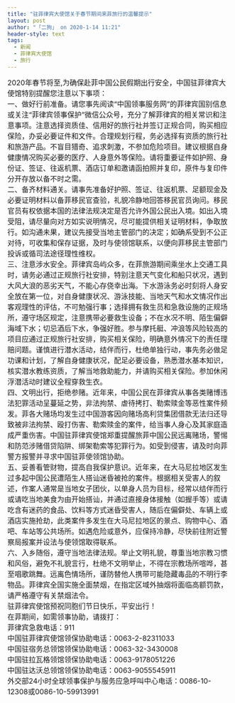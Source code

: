 ```yaml
---
title: "驻菲律宾大使馆关于春节期间来菲旅行的温馨提示"
layout: post
author: "「二狗」 on 2020-1-14 11:21"
header-style: text
tags:
  - 新闻
  - 菲律宾大使馆
  - 旅行
---
```


<head></head>
<body>
 <font face="Arial, &amp;quot"><font style="font-size:16px">2020年春节将至,为确保赴菲中国公民假期出行安全，中国驻菲律宾大使馆特别提醒您注意以下事项：</font></font> 
 <div align="left"> 
  <font face="Arial, &amp;quot"><font style="font-size:16px">一、做好行前准备。请您事先阅读“中国领事服务网”的菲律宾国别信息或关注“菲律宾领事保护”微信公众号，充分了解菲律宾的相关常识和注意事项。注意选择资质佳、信用好的旅行社并签订正规合同，购买相应保险，办妥必要证件和文件。合理规划行程，务必选择有资质的旅行社和旅游产品。不盲目猎奇、追求刺激，不参加危险项目。建议根据自身健康情况购买必要的医疗、人身意外等保险。请将重要证件如护照、身份证、签证、往返机票、酒店订单和邀请函拍照并复印，原件与复印件分开存放以备不时之需。</font></font> 
 </div> 
 <div align="left"> 
  <font face="Arial, &amp;quot"><font style="font-size:16px">二、备齐材料通关。请事先准备好护照、签证、往返机票、足额现金及必要证明材料以备菲移民官查验，礼貌冷静地回答移民官员询问。移民官员有权依据本国的法律法规决定是否允许外国公民出入境。如出入境受阻，请尽量向对方如实说明情况，尽可能提供相关证明材料，争取放行。如沟通未果，建议先接受当地主管部门的决定；如确系受到不公正对待，可收集和保存证据，及时与使领馆联系，以便向菲移民主管部门投诉或循司法途径理性维权。</font></font> 
 </div> 
 <div align="left"> 
  <font face="Arial, &amp;quot"><font style="font-size:16px">三、注意涉水安全。菲律宾岛屿众多，在菲旅游期间乘坐水上交通工具时，请务必通过正规旅行社安排，特别注意天气变化和船只状况，遇到大风大浪的恶劣天气，不能心存侥幸出海。下水游泳务必时刻将人身安全放在第一位，对自身健康状况、游泳技能、当地天气和水文情况作出客观理性的评估，不可勉强行事；选择拥有救生员和急救设施的正规场所，遵守场区规定，注意携带必要救生设备；不在水况不明、陌生偏僻海域下水；切忌酒后下水，争强好胜。参与摩托艇、冲浪等风险较高的项目应通过正规旅行社安排，购买相关保险，明确意外情况下的责任理赔问题。谨慎进行潜水活动，结伴而行，杜绝单独行动，事先务必做足功课和计划，了解自身健康状况，配足必要设备，熟悉潜水基本知识，核实潜水教练资质，了解当地救助能力，并请购买相关保险。参加休闲浮潜活动时建议全程穿救生衣。</font></font> 
 </div> 
 <div align="left"> 
  <font face="Arial, &amp;quot"><font style="font-size:16px">四、文明出行，拒绝参赌。近年来，中国公民在菲律宾从事各类赌博违法犯罪活动呈蔓延之势，非法拘禁、虐待拷打、勒索赎金等恶性案件频发。菲各大赌场均发生过中国游客因向赌场高利贷集团借款无法归还导致被非法拘禁、殴打伤害、勒索赎金的案件，给当事人身心及其家庭造成严重伤害。中国驻菲律宾使馆郑重提醒旅菲中国公民远离赌场，警惕和防范涉赌借贷陷阱、绑架勒索等犯罪行为。如受到侵害，请及时向菲警方报警并寻求中国驻菲使领馆协助。</font></font> 
 </div> 
 <div align="left"> 
  <font face="Arial, &amp;quot"><font style="font-size:16px">五、妥善看管财物，提高自我保护意识。近年来，在大马尼拉地区发生过多起中国公民遭陌生人搭讪迷昏被抢的案件。根据相关受害人的叙述，作案人通常是当地女子团伙，以单身人员为目标，经常以结伴而行或请吃当地美食为由开始搭讪，并通过直接身体接触（如握手等）或请吃含有迷药的食品、饮料等方式迷昏受害人，随后在偏僻处、车辆上或酒店实施抢劫，此类案件多发生在大马尼拉地区的景点、购物中心、酒吧、车站等公共场所。如遇危险或意外，应保持冷静，尽快前往附近警察局报案并设法与使领馆取得联系。</font></font> 
 </div> 
 <div align="left"> 
  <font face="Arial, &amp;quot"><font style="font-size:16px">六、入乡随俗，遵守当地法律法规。举止文明礼貌，尊重当地宗教习惯和风俗，避免不礼貌言行，杜绝不文明举止，不得在宗教场所喧哗，甚至唱歌跳舞。远离色情场所，谨防替他人携带可能隐藏毒品的不明行李物品。菲律宾全国实施全面禁烟，在指定区域外抽烟将面临高额罚款，请严格遵守有关禁烟法令。</font></font> 
 </div> 
 <div align="left"> 
  <font face="Arial, &amp;quot"><font style="font-size:16px">驻菲律宾使馆预祝同胞们节日快乐，平安出行！</font></font> 
 </div> 
 <div align="left"> 
  <font face="Arial, &amp;quot"><font style="font-size:16px">在菲期间，如需领事协助，请拨打：</font></font> 
 </div> 
 <div align="left"> 
  <font face="Arial, &amp;quot"><font style="font-size:16px">菲律宾急救电话：911</font></font> 
 </div> 
 <div align="left"> 
  <font face="Arial, &amp;quot"><font style="font-size:16px">中国驻菲律宾使馆领保协助电话：0063-2-82311033</font></font> 
 </div> 
 <div align="left"> 
  <font face="Arial, &amp;quot"><font style="font-size:16px">中国驻宿务总领馆领保协助电话：0063-32-3430008</font></font> 
 </div> 
 <div align="left"> 
  <font face="Arial, &amp;quot"><font style="font-size:16px">中国驻拉瓦格领馆领保协助电话：0063-9178051226</font></font> 
 </div> 
 <div align="left"> 
  <font face="Arial, &amp;quot"><font style="font-size:16px">中国驻达沃总领馆领保协助电话：0063-9055545911</font></font> 
 </div> 
 <div align="left"> 
  <font face="Arial, &amp;quot"><font style="font-size:16px">外交部24小时全球领事保护与服务应急呼叫中心电话：0086-10-12308或0086-10-59913991</font></font> 
 </div>
 <br>
</body>


